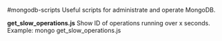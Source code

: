 #mongodb-scripts
Useful scripts for administrate and operate MongoDB.

**get_slow_operations.js** 
Show ID of operations running over x seconds.
Example: mongo get_slow_operations.js